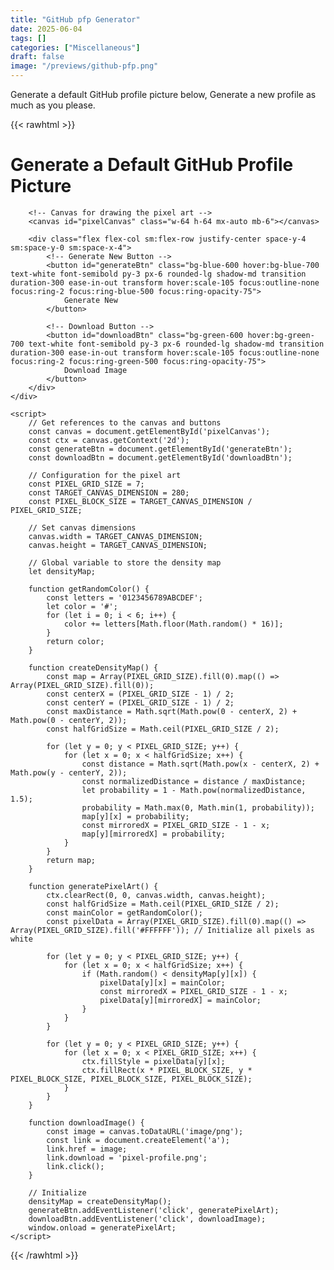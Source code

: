 ```yaml
---
title: "GitHub pfp Generator"
date: 2025-06-04
tags: []
categories: ["Miscellaneous"]
draft: false
image: "/previews/github-pfp.png"
---
```


Generate a default GitHub profile picture below, Generate a new profile as much as you please.

{{< rawhtml >}}
<!DOCTYPE html>
<html lang="en">
<head>
    <meta charset="UTF-8">
    <meta name="viewport" content="width=device-width, initial-scale=1.0">
    <title>Generate a Default GitHub Profile Picture</title>
    <!-- Tailwind CSS CDN -->
    <script src="https://cdn.tailwindcss.com"></script>
    <style>
        /* Custom font for better aesthetics */
        @import url('https://fonts.googleapis.com/css2?family=Inter:wght@400;600;700&display=swap');
        canvas {
            border: 2px solid #e5e7eb; /* Light border for the canvas */
            background-color: #ffffff; /* White background for pixels */
            image-rendering: pixelated; /* Ensures crisp pixel rendering */
            image-rendering: -moz-crisp-edges;
            image-rendering: crisp-edges;
            border-radius: 0.75rem; /* Rounded corners for the canvas */
            box-shadow: 0 4px 6px -1px rgba(0, 0, 0, 0.1), 0 2px 4px -1px rgba(0, 0, 0, 0.06); /* Subtle shadow */
        }
    </style>
</head>
<body>
    <div class="bg-white p-8 rounded-xl shadow-lg w-full max-w-2xl mx-auto text-center">
        <h1 class="text-3xl font-bold text-gray-800 mb-6">Generate a Default GitHub Profile Picture</h1>

        <!-- Canvas for drawing the pixel art -->
        <canvas id="pixelCanvas" class="w-64 h-64 mx-auto mb-6"></canvas>

        <div class="flex flex-col sm:flex-row justify-center space-y-4 sm:space-y-0 sm:space-x-4">
            <!-- Generate New Button -->
            <button id="generateBtn" class="bg-blue-600 hover:bg-blue-700 text-white font-semibold py-3 px-6 rounded-lg shadow-md transition duration-300 ease-in-out transform hover:scale-105 focus:outline-none focus:ring-2 focus:ring-blue-500 focus:ring-opacity-75">
                Generate New
            </button>

            <!-- Download Button -->
            <button id="downloadBtn" class="bg-green-600 hover:bg-green-700 text-white font-semibold py-3 px-6 rounded-lg shadow-md transition duration-300 ease-in-out transform hover:scale-105 focus:outline-none focus:ring-2 focus:ring-green-500 focus:ring-opacity-75">
                Download Image
            </button>
        </div>
    </div>

    <script>
        // Get references to the canvas and buttons
        const canvas = document.getElementById('pixelCanvas');
        const ctx = canvas.getContext('2d');
        const generateBtn = document.getElementById('generateBtn');
        const downloadBtn = document.getElementById('downloadBtn');

        // Configuration for the pixel art
        const PIXEL_GRID_SIZE = 7;
        const TARGET_CANVAS_DIMENSION = 280;
        const PIXEL_BLOCK_SIZE = TARGET_CANVAS_DIMENSION / PIXEL_GRID_SIZE;

        // Set canvas dimensions
        canvas.width = TARGET_CANVAS_DIMENSION;
        canvas.height = TARGET_CANVAS_DIMENSION;

        // Global variable to store the density map
        let densityMap;

        function getRandomColor() {
            const letters = '0123456789ABCDEF';
            let color = '#';
            for (let i = 0; i < 6; i++) {
                color += letters[Math.floor(Math.random() * 16)];
            }
            return color;
        }

        function createDensityMap() {
            const map = Array(PIXEL_GRID_SIZE).fill(0).map(() => Array(PIXEL_GRID_SIZE).fill(0));
            const centerX = (PIXEL_GRID_SIZE - 1) / 2;
            const centerY = (PIXEL_GRID_SIZE - 1) / 2;
            const maxDistance = Math.sqrt(Math.pow(0 - centerX, 2) + Math.pow(0 - centerY, 2));
            const halfGridSize = Math.ceil(PIXEL_GRID_SIZE / 2);

            for (let y = 0; y < PIXEL_GRID_SIZE; y++) {
                for (let x = 0; x < halfGridSize; x++) {
                    const distance = Math.sqrt(Math.pow(x - centerX, 2) + Math.pow(y - centerY, 2));
                    const normalizedDistance = distance / maxDistance;
                    let probability = 1 - Math.pow(normalizedDistance, 1.5);
                    probability = Math.max(0, Math.min(1, probability));
                    map[y][x] = probability;
                    const mirroredX = PIXEL_GRID_SIZE - 1 - x;
                    map[y][mirroredX] = probability;
                }
            }
            return map;
        }

        function generatePixelArt() {
            ctx.clearRect(0, 0, canvas.width, canvas.height);
            const halfGridSize = Math.ceil(PIXEL_GRID_SIZE / 2);
            const mainColor = getRandomColor();
            const pixelData = Array(PIXEL_GRID_SIZE).fill(0).map(() => Array(PIXEL_GRID_SIZE).fill('#FFFFFF')); // Initialize all pixels as white

            for (let y = 0; y < PIXEL_GRID_SIZE; y++) {
                for (let x = 0; x < halfGridSize; x++) {
                    if (Math.random() < densityMap[y][x]) {
                        pixelData[y][x] = mainColor;
                        const mirroredX = PIXEL_GRID_SIZE - 1 - x;
                        pixelData[y][mirroredX] = mainColor;
                    }
                }
            }

            for (let y = 0; y < PIXEL_GRID_SIZE; y++) {
                for (let x = 0; x < PIXEL_GRID_SIZE; x++) {
                    ctx.fillStyle = pixelData[y][x];
                    ctx.fillRect(x * PIXEL_BLOCK_SIZE, y * PIXEL_BLOCK_SIZE, PIXEL_BLOCK_SIZE, PIXEL_BLOCK_SIZE);
                }
            }
        }

        function downloadImage() {
            const image = canvas.toDataURL('image/png');
            const link = document.createElement('a');
            link.href = image;
            link.download = 'pixel-profile.png';
            link.click();
        }

        // Initialize
        densityMap = createDensityMap();
        generateBtn.addEventListener('click', generatePixelArt);
        downloadBtn.addEventListener('click', downloadImage);
        window.onload = generatePixelArt;
    </script>
</body>
</html>
{{< /rawhtml >}} 